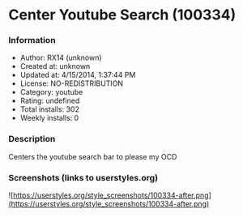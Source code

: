 # Center Youtube Search (100334)

### Information
- Author: RX14 (unknown)
- Created at: unknown
- Updated at: 4/15/2014, 1:37:44 PM
- License: NO-REDISTRIBUTION
- Category: youtube
- Rating: undefined
- Total installs: 302
- Weekly installs: 0


### Description
Centers the youtube search bar to please my OCD


### Screenshots (links to userstyles.org)
![https://userstyles.org/style_screenshots/100334-after.png](https://userstyles.org/style_screenshots/100334-after.png)


